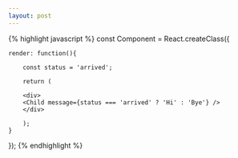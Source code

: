 ```yaml
---
layout: post
---
```


{% highlight javascript %}
const Component = React.createClass({

	render: function(){
		
		const status = 'arrived';

		return (
		
		<div>
		<Child message={status === 'arrived' ? 'Hi' : 'Bye'} />
		</div>

		);
	}

});
{% endhighlight %}

